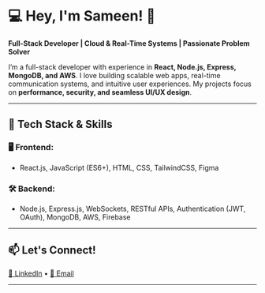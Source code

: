 # 💻 Hey, I'm Sameen! 🚀  
**Full-Stack Developer | Cloud & Real-Time Systems | Passionate Problem Solver**  

I’m a full-stack developer with experience in **React, Node.js, Express, MongoDB, and AWS**. I love building scalable web apps, real-time communication systems, and intuitive user experiences. My projects focus on **performance, security, and seamless UI/UX design**.  

---

## 🔧 Tech Stack & Skills  
### 🖥️ **Frontend:**  
- React.js, JavaScript (ES6+), HTML, CSS, TailwindCSS, Figma  

### 🛠️ **Backend:**  
- Node.js, Express.js, WebSockets, RESTful APIs, Authentication (JWT, OAuth),  MongoDB, AWS, Firebase 

---

## 📫 Let's Connect!  
[💼 LinkedIn](https://www.linkedin.com/in/sameen-majid-8b31591ba/) • [📧 Email](samin.raiyan1@gmail.com)  

---

